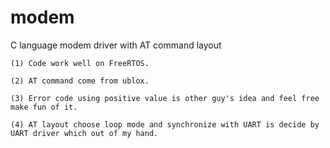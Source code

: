 # modem
C language modem driver with AT command layout

    (1) Code work well on FreeRTOS.

    (2) AT command come from ublox. 

    (3) Error code using positive value is other guy's idea and feel free make fun of it.

    (4) AT layout choose loop mode and synchronize with UART is decide by UART driver which out of my hand.

